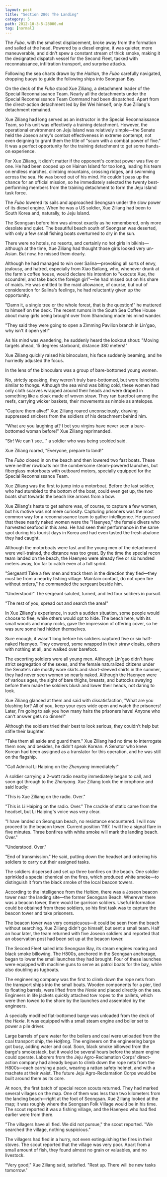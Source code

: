 ```yaml
---
layout: post
title: "Section 280: The Landing"
category: 5
path: 2012-10-3-5-28000.md
tag: [normal]
---
```


The *Fubo*, with the smallest displacement, broke away from the formation and sailed at the head. Powered by a diesel engine, it was quieter, more maneuverable, and didn't spew a constant stream of thick smoke, making it the designated dispatch vessel for the Second Fleet, tasked with reconnaissance, infiltration transport, and surprise attacks.

Following the sea charts drawn by the *Haitian*, the *Fubo* carefully navigated, dropping buoys to guide the following ships into Seongsan Bay.

On the deck of the *Fubo* stood Xue Ziliang, a detachment leader of the Special Reconnaissance Team. Nearly all the detachments under the Special Reconnaissance Team Command had been dispatched. Apart from the direct-action detachment led by Bei Wei himself, only Xue Ziliang's detachment remained.

Xue Ziliang had long served as an instructor in the Special Reconnaissance Team, so his unit was effectively a training detachment. However, the operational environment on Jeju Island was relatively simple—the Senate held the Joseon army's combat effectiveness in extreme contempt, not even deigning to grant them the title of "scum with a combat power of five." It was a perfect opportunity for the training detachment to get some hands-on experience.

For Xue Ziliang, it didn't matter if the opponent's combat power was five or one. He had been cooped up on Hainan Island for too long, leading his team on endless marches, climbing mountains, crossing ridges, and swimming across the sea. He was bored out of his mind. He couldn't pass up the chance for an official mission, so he immediately selected the twenty best-performing members from the training detachment to form the Jeju Island task force.

The *Fubo* lowered its sails and approached Seongsan under the slow power of its diesel engine. When he was a US soldier, Xue Ziliang had been to South Korea and, naturally, to Jeju Island.

The Seongsan before him was almost exactly as he remembered, only more desolate and quiet. The beautiful beach south of Seongsan was deserted, with only a few small fishing boats overturned to dry in the sun.

There were no hotels, no resorts, and certainly no hot girls in bikinis—although at the time, Xue Ziliang had thought those girls looked very un-Asian. But now, he missed them dearly.

Although he had managed to win over Salina—provoking all sorts of envy, jealousy, and hatred, especially from Xiao Bailang, who, whenever drunk at the farm's coffee house, would declare his intention to "execute Xue, the scoundrel, and take back the foreign girl"—he had missed out on his share of maids. He was entitled to the maid allowance, of course, but out of consideration for Salina's feelings, he had reluctantly given up the opportunity.

"Damn it, a single tree or the whole forest, that is the question!" he muttered to himself on the deck. The recent rumors in the South Sea Coffee House about many girls being brought over from Shandong made his mind wander.

"They said they were going to open a Zimming Pavilion branch in Lin'gao, why isn't it open yet!"

As his mind was wandering, he suddenly heard the lookout shout: "Moving targets ahead, 15 degrees starboard, distance 380 meters!"

Xue Ziliang quickly raised his binoculars, his face suddenly beaming, and he hurriedly adjusted the focus.

In the lens of the binoculars was a group of bare-bottomed young women.

No, strictly speaking, they weren't truly bare-bottomed, but wore loincloths similar to thongs. Although the sea wind was biting cold, these women had only cloth scarves wrapped around their heads and were draped in something like a cloak made of woven straw. They ran barefoot among the reefs, carrying wicker baskets, their movements as nimble as antelopes.

"Capture them alive!" Xue Ziliang roared unconsciously, drawing suppressed snickers from the soldiers of his detachment behind him.

"What are you laughing at? I bet you virgins have never seen a bare-bottomed woman before!" Xue Ziliang reprimanded.

"Sir! We can't see..." a soldier who was being scolded said.

Xue Ziliang roared, "Everyone, prepare to land!"

The *Fubo* closed in on the beach and then lowered two fast boats. These were neither rowboats nor the cumbersome steam-powered launches, but fiberglass motorboats with outboard motors, specially equipped for the Special Reconnaissance Team.

Xue Ziliang was the first to jump into a motorboat. Before the last soldier, who had stumbled to the bottom of the boat, could even get up, the two boats shot towards the beach like arrows from a bow.

Xue Ziliang's haste to get ashore was, of course, to capture a few women, but his motive was not mere curiosity. Capturing prisoners was the most common way for a reconnaissance team to gather intelligence. He guessed that these nearly naked women were the "Haenyeo," the female divers who harvested seafood in this area. He had seen their performance in the same spot during his tourist days in Korea and had even tasted the fresh abalone they had caught.

Although the motorboats were fast and the young men of the detachment were well-trained, the distance was too great. By the time the special recon team landed on the beach, the Haenyeo were already five or six hundred meters away, too far to catch even at a full sprint.

"Sergeant! Take a few men and track them in the direction they fled—they must be from a nearby fishing village. Maintain contact, do not open fire without orders," he commanded the sergeant beside him.

"Understood!" The sergeant saluted, turned, and led four soldiers in pursuit.

"The rest of you, spread out and search the area!"

In Xue Ziliang's experience, in such a sudden situation, some people would choose to flee, while others would opt to hide. The beach here, with its small woods and many rocks, gave the impression of offering cover, so he was sure some had hidden themselves.

Sure enough, it wasn't long before his soldiers captured five or six half-naked Haenyeo. They cowered, some wrapped in their straw cloaks, others with nothing at all, and walked over barefoot.

The escorting soldiers were all young men. Although Lin'gao didn't have strict segregation of the sexes, and the female naturalized citizens under the Senate's rule mostly wore skirts and short-sleeved shirts in the summer, they had never seen women so nearly naked. Although the Haenyeo were of various ages, the sight of bare thighs, breasts, and buttocks swaying before them made the soldiers blush and lower their heads, not daring to look.

Xue Ziliang glanced at them and said with dissatisfaction, "What are you blushing for? All of you, keep your eyes wide open and watch the prisoners! Later, I'm going to ask you how many hairs the prisoners have! Anyone who can't answer gets no dinner!"

Although the soldiers tried their best to look serious, they couldn't help but stifle their laughter.

"Take them all aside and guard them." Xue Ziliang had no time to interrogate them now, and besides, he didn't speak Korean. A Senator who knew Korean had been assigned as a translator for this operation, and he was still on the flagship.

"Call Admiral Li Haiping on the *Zhenyang* immediately!"

A soldier carrying a 2-watt radio nearby immediately began to call, and soon got through to the *Zhenyang*. Xue Ziliang took the microphone and said loudly:

"This is Xue Ziliang on the radio. Over."

"This is Li Haiping on the radio. Over." The crackle of static came from the headset, but Li Haiping's voice was very clear.

"I have landed on Seongsan beach, no resistance encountered. I will now proceed to the beacon tower. Current position 1167. I will fire a signal flare in five minutes. Three bonfires with white smoke will mark the landing beach. Over."

"Understood. Over."

"End of transmission." He said, putting down the headset and ordering his soldiers to carry out their assigned tasks.

The soldiers dispersed and set up three bonfires on the beach. One soldier sprinkled a special chemical on the fires, which produced white smoke—to distinguish it from the black smoke of the local beacon towers.

According to the intelligence from the *Haitian*, there was a Joseon beacon tower near the landing site—the former Seongsan Beach. Wherever there was a beacon tower, there would be garrison soldiers. Useful information could be obtained from these soldiers, so his first task was to capture the beacon tower and take prisoners.

The beacon tower was very conspicuous—it could be seen from the beach without searching. Xue Ziliang didn't go himself, but sent a small team. Half an hour later, the team returned with five Joseon soldiers and reported that an observation post had been set up at the beacon tower.

The Second Fleet sailed into Seongsan Bay, its steam engines roaring and black smoke billowing. The H800s, anchored in the Seongsan anchorage, began to lower the small launches they had brought. Four of these launches were equipped with machine guns to serve as patrol boats for the bay, while also doubling as tugboats.

The engineering company was the first to climb down the rope nets from the transport ships into the small boats. Wooden components for a pier, tied to floating barrels, were lifted from the *Hexie* and placed directly on the sea. Engineers in life jackets quickly attached tow ropes to the pallets, which were then towed to the shore by the launches and assembled by the engineers.

A specially modified flat-bottomed barge was unloaded from the deck of the *Hexie*. It was equipped with a small steam engine and boiler set to power a pile driver.

Large barrels of pure water for the boilers and coal were unloaded from the coal transport ship, the *Haifeng*. The engineers on the engineering barge got busy, adding water and coal. Soon, black smoke billowed from the barge's smokestack, but it would be several hours before the steam engine could operate. Laborers from the Jeju Agro-Reclamation Corps' direct-action company had already begun to climb down the rope nets from the H800s—each carrying a pack, wearing a rattan safety helmet, and with a machete at their waist. The future Jeju Agro-Reclamation Corps would be built around them as its core.

At noon, the first batch of special recon scouts returned. They had marked several villages on the map. One of them was less than two kilometers from the landing beach—right at the foot of Seongsan. Xue Ziliang looked at the map; it was roughly where the Seongsan Folk Village would be in his time. The scout reported it was a fishing village, and the Haenyeo who had fled earlier were from there.

"The villagers have all fled. We did not pursue," the scout reported. "We searched the village, nothing suspicious."

The villagers had fled in a hurry, not even extinguishing the fires in their stoves. The scout reported that the village was very poor. Apart from a small amount of fish, they found almost no grain or valuables, and no livestock.

"Very good," Xue Ziliang said, satisfied. "Rest up. There will be new tasks tomorrow."